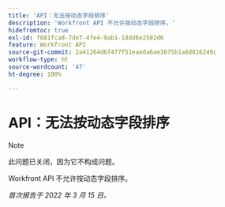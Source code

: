 ```yaml
---
title: 'API：无法按动态字段排序'
description: 'Workfront API 不允许按动态字段排序。'
hidefromtoc: true
exl-id: f681fca8-7def-4fe4-9ab1-18dd6e2502d6
feature: Workfront API
source-git-commit: 2a41264d6f477f51eaeda6ae3675b1a6d816249c
workflow-type: ht
source-wordcount: '47'
ht-degree: 100%

---
```


# API：无法按动态字段排序

<!--Requested article: Article exists to let people know they can't do this.-->

>[!NOTE]
>
>此问题已关闭，因为它不构成问题。

Workfront API 不允许按动态字段排序。

_首次报告于 2022 年 3 月 15 日。_
